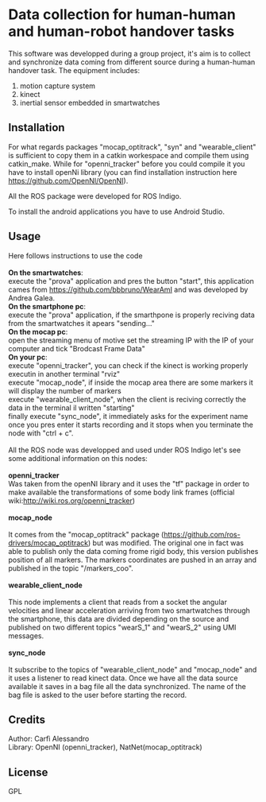 # Data collection for human-human and human-robot handover tasks

This software was developped during a group project, it's aim is to collect and synchronize data coming from different source during a human-human handover task. The equipment includes:

1. motion capture system
2. kinect
3. inertial sensor embedded in smartwatches

## Installation

For what regards packages "mocap_optitrack", "syn" and "wearable_client" is sufficient to copy them in a catkin workespace and compile them using catkin_make. While for "openni_tracker" before you could compile it you have to install openNi library (you can find installation instruction here https://github.com/OpenNI/OpenNI).

All the ROS package were developed for ROS Indigo.

To install the android applications you have to use Android Studio.
## Usage
Here follows instructions to use the code <br><br>
<b>On the smartwatches</b>:<br>
execute the "prova" application and pres the button "start", this application cames from https://github.com/bbbruno/WearAmI and was developed by Andrea Galea.<br>
<b>On the smartphone pc</b>:<br>
execute the "prova" application, if the smarthpone is properly reciving data from the smartwatches it apears "sending..."<br>
<b>On the mocap pc</b>:<br>
  open the streaming menu of motive set the streaming IP with the IP of your computer and tick "Brodcast Frame Data"<br> 
<b>On your pc</b>:<br>
  execute "openni_tracker", you can check if the kinect is working properly executin in another terminal "rviz"<br>
  execute "mocap_node", if inside the mocap area there are some markers it will display the number of markers<br>
  execute "wearable_client_node", when the client is reciving correctly the data in the terminal il written "starting" <br>
  finally execute "sync_node", it immediately asks for the experiment name once you pres enter it starts recording and it stops   when you terminate the node with "ctrl + c".<br><br>
All the ROS node was developped and used under ROS Indigo let's see some additional information on this nodes:<br><br>
<b>openni_tracker</b><br>
Was taken from the openNI library and it uses the "tf" package in order to make available the transformations of some body link frames (official wiki:http://wiki.ros.org/openni_tracker)<br><br>
<b>mocap_node</b><br><br>
It comes from the "mocap_optitrack" package (https://github.com/ros-drivers/mocap_optitrack) but was modified. The original one in fact was able to publish only the data coming frome rigid body, this version publishes position of all markers. The markers coordinates are pushed in an array and published in the topic "/markers_coo".<br><br>
<b>wearable_client_node</b><br><br>
This node implements a client that reads from a socket the angular velocities and linear acceleration arriving from two smartwatches through the smartphone, this data are divided depending on the source and published on two different topics "wearS_1" and "wearS_2" using UMI messages.<br><br>
<b>sync_node</b><br><br>
It subscribe to the topics of "wearable_client_node" and "mocap_node" and it uses a listener to read kinect data. Once we have all the data source available it saves in a bag file all the data synchronized. The name of the bag file is asked to the user before starting the record.



## Credits

Author: Carfì Alessandro<br>
Library: OpenNI (openni_tracker), NatNet(mocap_optitrack)
## License

GPL



